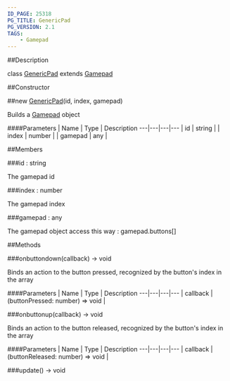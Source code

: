 ```yaml
---
ID_PAGE: 25318
PG_TITLE: GenericPad
PG_VERSION: 2.1
TAGS:
    - Gamepad
---
```

##Description

class [GenericPad](/classes/2.2-alpha/GenericPad) extends [Gamepad](/classes/2.2-alpha/Gamepad)



##Constructor

##new [GenericPad](/classes/2.2-alpha/GenericPad)(id, index, gamepad)

Builds a [Gamepad](/classes/2.2-alpha/Gamepad) object

####Parameters
 | Name | Type | Description
---|---|---|---
 | id | string | 
 | index | number | 
 | gamepad | any | 

##Members

###id : string

The gamepad id

###index : number

The gamepad index

###gamepad : any

The gamepad object access this way : gamepad.buttons[]

##Methods

###onbuttondown(callback) &rarr; void

Binds an action to the button pressed, recognized by the button's index in the array

####Parameters
 | Name | Type | Description
---|---|---|---
 | callback | (buttonPressed: number) =&gt; void | 

###onbuttonup(callback) &rarr; void

Binds an action to the button released, recognized by the button's index in the array

####Parameters
 | Name | Type | Description
---|---|---|---
 | callback | (buttonReleased: number) =&gt; void | 

###update() &rarr; void


